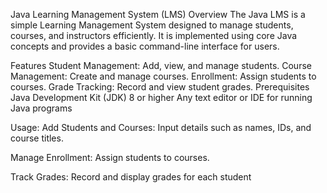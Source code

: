 

Java Learning Management System (LMS)
Overview
The Java LMS is a simple Learning Management System designed to manage students, courses, and instructors efficiently. It is implemented using core Java concepts and provides a basic command-line interface for users.

Features
Student Management: Add, view, and manage students.
Course Management: Create and manage courses.
Enrollment: Assign students to courses.
Grade Tracking: Record and view student grades.
Prerequisites
Java Development Kit (JDK) 8 or higher
Any text editor or IDE for running Java programs

Usage:
Add Students and Courses:
Input details such as names, IDs, and course titles.

Manage Enrollment:
Assign students to courses.

Track Grades:
Record and display grades for each student
